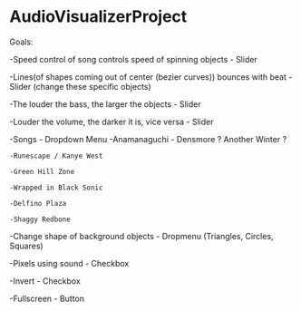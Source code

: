 # AudioVisualizerProject

  Goals:
  
  -Speed control of song controls speed of spinning objects - Slider
  
  -Lines(of shapes coming out of center (bezier curves)) bounces with beat - Slider (change these specific objects)
  
  -The louder the bass, the larger the objects - Slider
  
  -Louder the volume, the darker it is, vice versa - Slider
  
  -Songs - Dropdown Menu
    -Anamanaguchi - Densmore ? Another Winter ? 
    
    -Runescape / Kanye West
    
    -Green Hill Zone
    
    -Wrapped in Black Sonic
    
    -Delfino Plaza
    
    -Shaggy Redbone
  
  -Change shape of background objects - Dropmenu (Triangles, Circles, Squares)
  
  -Pixels using sound - Checkbox
  
  -Invert - Checkbox
  
  -Fullscreen - Button

